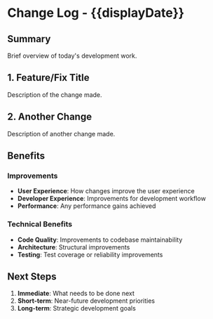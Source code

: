 <!-- 
FORMATTING REQUIREMENTS:
1. Maintain proper heading hierarchy:
   - Level 1 (#): Document title only (# Change Log - {{displayDate}})
   - Level 2 (##): Major sections and numbered changes
     * Top-level sections: ## Summary, ## Benefits, ## Next Steps
     * Numbered changes: ## 1. Feature/Fix Title, ## 2. Another Change, etc.
   - Level 3 (###): Subsections within major sections
     * Under Benefits: ### Improvements, ### Technical Benefits
     * Can be used for detailed breakdowns within numbered changes if needed
   - Level 4 (####): Minor details if needed for deeper analysis

2. Required structure:
   - ## Summary: Brief overview of the day's development work
   - Numbered changes: ## 1., ## 2., etc. with concise but comprehensive descriptions
   - ## Benefits: Organized into ### Improvements and ### Technical Benefits
   - ## Next Steps: Numbered list with Immediate, Short-term, and Long-term priorities

3. Content guidelines:
   - Use bold (**text**) for important terms, file names, and key concepts
   - Include checkmarks (✅) for completed items and measurable results
   - Keep descriptions concise but comprehensive for stakeholder communication
   - Focus on user-facing changes and business impact
   - Maintain consistency with corresponding developer log entries
-->
# Change Log - {{displayDate}}

## Summary
Brief overview of today's development work.

<!-- Changes Made -->

## 1. Feature/Fix Title
Description of the change made.

## 2. Another Change
Description of another change made.

## Benefits

### Improvements
- **User Experience**: How changes improve the user experience
- **Developer Experience**: Improvements for development workflow
- **Performance**: Any performance gains achieved

### Technical Benefits
- **Code Quality**: Improvements to codebase maintainability
- **Architecture**: Structural improvements
- **Testing**: Test coverage or reliability improvements

## Next Steps
1. **Immediate**: What needs to be done next
2. **Short-term**: Near-future development priorities
3. **Long-term**: Strategic development goals
